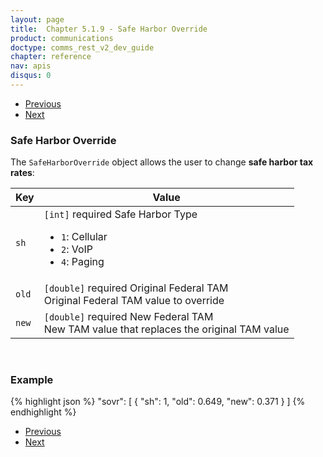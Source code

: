 ```yaml
---
layout: page
title:  Chapter 5.1.9 - Safe Harbor Override
product: communications
doctype: comms_rest_v2_dev_guide
chapter: reference
nav: apis
disqus: 0
---
```


<ul class="pager">
  <li class="previous"><a href="/communications/dev-guide_rest_v2/reference/tax-override/"><i class="glyphicon glyphicon-chevron-left"></i>Previous</a></li>
  <li class="next"><a href="/communications/dev-guide_rest_v2/reference/exclusion/">Next<i class="glyphicon glyphicon-chevron-right"></i></a></li>
</ul>

<h3>Safe Harbor Override</h3>

The <code>SafeHarborOverride</code> object allows the user to change <b>safe harbor tax rates</b>:

<div class="mobile-table">
  <table class="styled-table">
    <thead>
      <tr>
        <th>Key</th>
        <th>Value</th>
      </tr>
    </thead>
    <tbody>
      <tr>
        <td><code>sh</code></td>
        <td><code>[int]</code> <span class="t5">required</span> Safe Harbor Type
          <ul class="dev-guide-list">
            <li><code>1</code>: Cellular</li>
            <li><code>2</code>: VoIP</li>
            <li><code>4</code>: Paging</li>
          </ul>
        </td>
      </tr>
      <tr>
        <td><code>old</code></td>
        <td><code>[double]</code> <span class="t5">required</span> Original Federal TAM
        <br/>
        Original Federal TAM value to override
        </td>
      </tr>
      <tr>
        <td><code>new</code></td>
        <td><code>[double]</code> <span class="t5">required</span> New Federal TAM
        <br/>
        New TAM value that replaces the original TAM value
        </td>
      </tr>
    </tbody>
  </table>
</div>
<br>

<h3>Example</h3>

{% highlight json %}
"sovr": [
  {
    "sh": 1,
    "old": 0.649,
    "new": 0.371
  }
]
{% endhighlight %}

<ul class="pager">
  <li class="previous"><a href="/communications/dev-guide_rest_v2/reference/tax-override/"><i class="glyphicon glyphicon-chevron-left"></i>Previous</a></li>
  <li class="next"><a href="/communications/dev-guide_rest_v2/reference/exclusion/">Next<i class="glyphicon glyphicon-chevron-right"></i></a></li>
</ul>